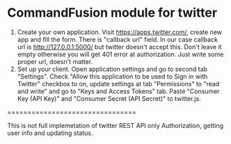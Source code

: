 CommandFusion module for twitter 
================================

1) Create your own application.
Visit https://apps.twitter.com/, create new app and fill the form. There is "callback url" field. In our case callback url is http://127.0.0.1:5000/ but twitter doesn't accept this. Don't leave it empty otherwise you will get 401 error at authorization. Just write some proper url, doesn't matter.
2) Set up your client.
Open application settings and go to second tab "Settings". Check "Allow this application to be used to Sign in with Twitter" checkbox to on, update settings at tab "Permissions" to "read and write" and go to "Keys and Access Tokens" tab. Paste "Consumer Key (API Key)" and "Consumer Secret (API Secret)" to twitter.js.

================================

This is not full implemetation of twitter REST API only Authorization, getting user info and updating status.
